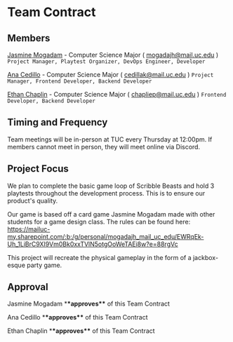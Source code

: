 # Team Contract

## Members

[Jasmine Mogadam](documents/biographies/jasmine-mogadam-bio.md) - Computer Science Major ( mogadajh@mail.uc.edu )
`Project Manager, Playtest Organizer, DevOps Engineer, Developer`

[Ana Cedillo](documents/biographies/ana-cedillo-bio.md) - Computer Science Major ( cedillak@mail.uc.edu )
`Project Manager, Frontend Developer, Backend Developer`

[Ethan Chaplin](documents/biographies/ethan-chaplin-bio.md) - Computer Science Major ( chapliep@mail.uc.edu )
`Frontend Developer, Backend Developer`

## Timing and Frequency

Team meetings will be in-person at TUC every Thursday at 12:00pm. If members cannot meet in person, they will meet online via Discord.

## Project Focus

We plan to complete the basic game loop of Scribble Beasts and hold 3 playtests throughout the development process. This is to ensure our product's quality.

Our game is based off a card game Jasmine Mogadam made with other students for a game design class. The rules can be found here: https://mailuc-my.sharepoint.com/:b:/g/personal/mogadajh_mail_uc_edu/EWRqEk-Uh_1LiBrC9XI9Vm0Bk0xxTVlN5otgOoWeTAEi8w?e=88rgVc

This project will recreate the physical gameplay in the form of a jackbox-esque party game.

## Approval

Jasmine Mogadam \***\*approves\*\*** of this Team Contract

Ana Cedillo \***\*approves\*\*** of this Team Contract

Ethan Chaplin \***\*approves\*\*** of this Team Contract
